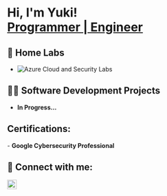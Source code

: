 <h1>Hi, I'm Yuki! <br/><a href="https://github.com/YukiUchima">Programmer | Engineer</a></h1>


<h2>🔬 Home Labs</h2>

- ![Azure Cloud and Security Labs](https://github.com/YukiUchima/Azure-SOC)

<h2>👨‍💻 Software Development Projects</h2>

- <b>In Progress...</b>

<h2> Certifications:</h2>
- <b>Google Cybersecurity Professional</b>

<h2> 🤳 Connect with me:</h2>

[<img align="left" alt="Yuki | LinkedIn" width="22px" src="https://cdn.jsdelivr.net/npm/simple-icons@v3/icons/linkedin.svg" />][linkedin]

[linkedin]: https://www.linkedin.com/in/yuki-u-375885217/

<!--
**joshmadakor1/joshmadakor1** is a ✨ _special_ ✨ repository because its `README.md` (this file) appears on your GitHub profile.

Here are some ideas to get you started:

- 🔭 I’m currently working on ...
- 🌱 I’m currently learning Full Stack Development!
- 👯 I’m looking to collaborate on ...
- 🤔 I’m looking for help with ...
- 💬 Ask me about ...
- 📫 How to reach me: ...
- 😄 Pronouns: ...
- ⚡ Fun fact: ...
-->
